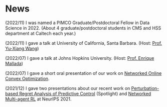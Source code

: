 # News

(2022/11) I was named a PIMCO Graduate/Postdoctoral Fellow in Data Science in 2022. (About 4 graduate/postdoctoral students in CMS and HSS department at Caltech each year.)

(2022/11) I gave a talk at University of California, Santa Barbara. (Host: [Prof. Yu-Xiang Wang](https://sites.cs.ucsb.edu/~yuxiangw/))

(2022/07) I gave a talk at Johns Hopkins University. (Host: [Prof. Enrique Mallada](https://mallada.ece.jhu.edu/))

(2022/07) I gave a short oral presentation of our work on [Networked Online Convex Optimization](https://icml.cc/virtual/2022/spotlight/16992).

(2021/12) I gave two presentations about our recent work on [Perturbation-based Regret Analysis of Predictive Control](https://neurips.cc/virtual/2021/poster/27792) (Spotlight) and [Networked Multi-agent RL](https://neurips.cc/virtual/2021/poster/27812) at NeurIPS 2021.
